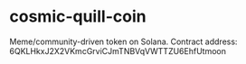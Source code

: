 # cosmic-quill-coin
Meme/community-driven token on Solana. Contract address: 6QKLHkxJ2X2VKmcGrviCJmTNBVqVWTTZU6EhfUtmoon

